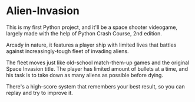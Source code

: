 # Alien-Invasion
This is my first Python project, and it'll be a space shooter videogame, largely made with the help of Python Crash Course, 2nd edition.

Arcady in nature, it features a player ship with limited lives that battles against increasingly-tough fleet of invading aliens.

The fleet moves just like old-school match-them-up games and the original Space Invasion title.
The player has limited amount of bullets at a time, and his task is to take down as many aliens as possible before dying.

There's a high-score system that remembers your best result, so you can replay and try to improve it.

